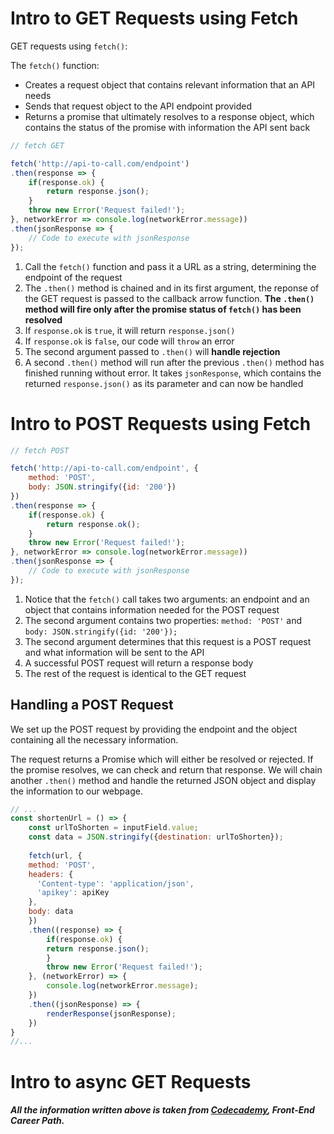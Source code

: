 # Intro to GET Requests using Fetch

GET requests using `fetch()`:

The `fetch()` function:
+ Creates a request object that contains relevant information that an API needs
+ Sends that request object to the API endpoint provided
+ Returns a promise that ultimately resolves to a response object, which contains the status of the promise with information the API sent back

```javascript
// fetch GET

fetch('http://api-to-call.com/endpoint')
.then(response => {
    if(response.ok) {
        return response.json();
    }
    throw new Error('Request failed!');
}, networkError => console.log(networkError.message))
.then(jsonResponse => {
    // Code to execute with jsonResponse
});
```

1. Call the `fetch()` function and pass it a URL as a string, determining the endpoint of the request
2. The `.then()` method is chained and in its first argument, the reponse of the GET request is passed to the callback arrow function. **The `.then()` method will fire only after the promise status of `fetch()` has been resolved**
3. If `response.ok` is `true`, it will return `response.json()`
4. If `response.ok` is `false`, our code will `throw` an error
5. The second argument passed to `.then()` will **handle rejection**
6. A second `.then()` method will run after the previous `.then()` method has finished running without error. It takes `jsonResponse`, which contains the returned `response.json()` as its parameter and can now be handled

# Intro to POST Requests using Fetch

```javascript
// fetch POST

fetch('http://api-to-call.com/endpoint', {
    method: 'POST',
    body: JSON.stringify({id: '200'})
})
.then(response => {
    if(response.ok) {
        return response.ok();
    }
    throw new Error('Request failed!');
}, networkError => console.log(networkError.message))
.then(jsonResponse => {
    // Code to execute with jsonResponse
});
```

1. Notice that the `fetch()` call takes two arguments: an endpoint and an object that contains information needed for the POST request
2. The second argument contains two properties: `method: 'POST'` and `body: JSON.stringify({id: '200'});`
3. The second argument determines that this request is a POST request and what information will be sent to the API
4. A successful POST request will return a response body
5. The rest of the request is identical to the GET request

## Handling a POST Request

We set up the POST request by providing the endpoint and the object containing all the necessary information. 

The request returns a Promise which will either be resolved or rejected. If the promise resolves, we can check and return that response. We will chain another `.then()` method and handle the returned JSON object and display the information to our webpage.

```javascript
// ...
const shortenUrl = () => {
    const urlToShorten = inputField.value;
    const data = JSON.stringify({destination: urlToShorten});
  
	fetch(url, {
    method: 'POST',
    headers: {
      'Content-type': 'application/json',
      'apikey': apiKey
    },
    body: data
    })
    .then((response) => {
        if(response.ok) {
        return response.json();
        }
        throw new Error('Request failed!');
    }, (networkError) => {
        console.log(networkError.message);
    })
    .then((jsonResponse) => {
        renderResponse(jsonResponse);
    })
}
//...
```

# Intro to async GET Requests


##### _All the information written above is taken from [Codecademy](https://www.codecademy.com), **Front-End Career Path**._
